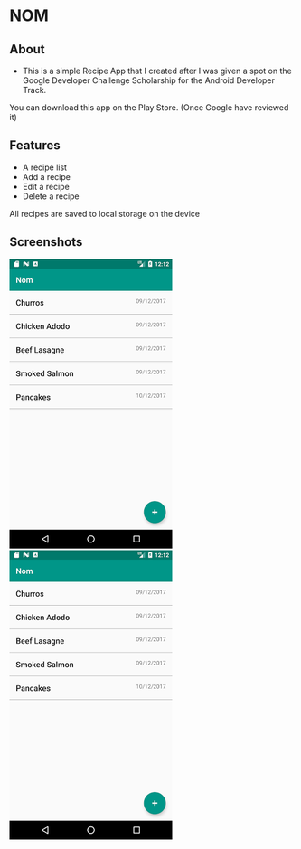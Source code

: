 # NOM

## About

- This is a simple Recipe App that I created after I was given a spot on the Google Developer Challenge Scholarship for the Android Developer Track.

You can download this app on the Play Store. (Once Google have reviewed it)

## Features

- A recipe list
- Add a recipe
- Edit a recipe
- Delete a recipe

All recipes are saved to local storage on the device

## Screenshots

![Start Screen](/screenshots/recipe-list.png)
![Start Screen](/screenshots/recipe-list.png)


